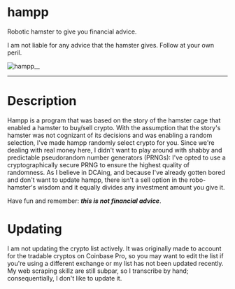 # hampp
Robotic hamster to give you financial advice.

I am not liable for any advice that the hamster gives. Follow at your own peril.

![hampp__](https://user-images.githubusercontent.com/64619524/138574580-0ef406fb-a4ce-4f26-9fa2-7f9f901d3296.png)

------------

# Description

Hampp is a program that was based on the story of the hamster cage that enabled a hamster to buy/sell crypto. With the assumption that
the story's hamster was not cognizant of its decisions and was enabling a random selection, I've made hampp randomly select crypto for you.
Since we're dealing with real money here, I didn't want to play around with shabby and predictable pseudorandom number generators (PRNGs): I've 
opted to use a cryptographically secure PRNG to ensure the highest quality of randomness. As I believe in DCAing, and because I've already gotten 
bored and don't want to update hampp, there isn't a sell option in the robo-hamster's wisdom and it equally divides any investment amount you give it. 

Have fun and remember: ***this is not financial advice***.

# Updating

I am not updating the crypto list actively. It was originally made to account for the tradable cryptos on Coinbase Pro, so you may want to edit the list if 
you're using a different exchange or my list has not been updated recently. My web scraping skillz are still subpar, so I transcribe by hand; consequentially, I don't like to update it.
